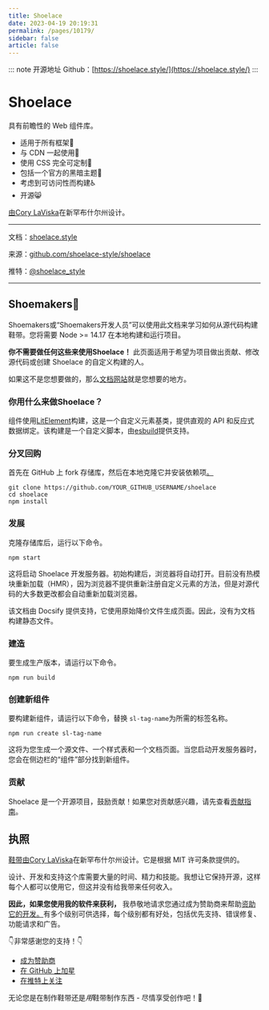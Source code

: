 ```yaml
---
title: Shoelace
date: 2023-04-19 20:19:31
permalink: /pages/10179/
sidebar: false
article: false
---
```

::: note 开源地址
Github：[https://shoelace.style/](https://shoelace.style/)
:::
# Shoelace

具有前瞻性的 Web 组件库。

- 适用于所有框架🧩
- 与 CDN 一起使用🚛
- 使用 CSS 完全可定制🎨
- 包括一个官方的黑暗主题🌛
- 考虑到可访问性而构建♿️
- 开源😸

[由Cory LaViska](https://twitter.com/claviska)在新罕布什尔州设计。

------

文档：[shoelace.style](https://shoelace.style/)

来源：[github.com/shoelace-style/shoelace](https://github.com/shoelace-style/shoelace)

推特：[@shoelace_style](https://twitter.com/shoelace_style)

------

## Shoemakers🥾

Shoemakers或“Shoemakers开发人员”可以使用此文档来学习如何从源代码构建鞋带。您将需要 Node >= 14.17 在本地构建和运行项目。

**你不需要做任何这些来使用Shoelace！** 此页面适用于希望为项目做出贡献、修改源代码或创建 Shoelace 的自定义构建的人。

如果这不是您想要做的，那么[文档网站](https://shoelace.style/)就是您想要的地方。

### 你用什么来做Shoelace？

组件使用[LitElement](https://lit-element.polymer-project.org/)构建，这是一个自定义元素基类，提供直观的 API 和反应式数据绑定。该构建是一个自定义脚本，由[esbuild](https://esbuild.github.io/)提供支持。

### 分叉回购

首先在 GitHub 上 fork 存储库，然后在本地克隆它并安装依赖项[。](https://github.com/shoelace-style/shoelace/fork)

```shell
git clone https://github.com/YOUR_GITHUB_USERNAME/shoelace
cd shoelace
npm install
```

### 发展

克隆存储库后，运行以下命令。

```shell
npm start
```

这将启动 Shoelace 开发服务器。初始构建后，浏览器将自动打开。目前没有热模块重新加载（HMR），因为浏览器不提供重新注册自定义元素的方法，但是对源代码的大多数更改都会自动重新加载浏览器。

该文档由 Docsify 提供支持，它使用原始降价文件生成页面。因此，没有为文档构建静态文件。

### 建造

要生成生产版本，请运行以下命令。

```shell
npm run build
```

### 创建新组件

要构建新组件，请运行以下命令，替换 `sl-tag-name`为所需的标签名称。

```shell
npm run create sl-tag-name
```

这将为您生成一个源文件、一个样式表和一个文档页面。当您启动开发服务器时，您会在侧边栏的“组件”部分找到新组件。

### 贡献

Shoelace 是一个开源项目，鼓励贡献！如果您对贡献感兴趣，请先查看[贡献指南](https://github.com/shoelace-style/shoelace/blob/next/CONTRIBUTING.md)。

## 执照

[鞋带由Cory LaViska](https://twitter.com/claviska)在新罕布什尔州设计。它是根据 MIT 许可条款提供的。

设计、开发和支持这个库需要大量的时间、精力和技能。我想让它保持开源，这样每个人都可以使用它，但这并没有给我带来任何收入。

**因此，如果您使用我的软件来获利，** 我恭敬地请求您通过成为赞助商来帮助[资助它的开发。](https://github.com/sponsors/claviska)有多个级别可供选择，每个级别都有好处，包括优先支持、错误修复、功能请求和广告。

👇非常感谢您的支持！👇

- [成为赞助商](https://github.com/sponsors/claviska)
- [在 GitHub 上加星](https://github.com/shoelace-style/shoelace/stargazers)
- [在推特上关注](https://twitter.com/shoelace_style)

无论您是在制作鞋带还是*用*鞋带制作东西 - 尽情享受创作吧！🥾